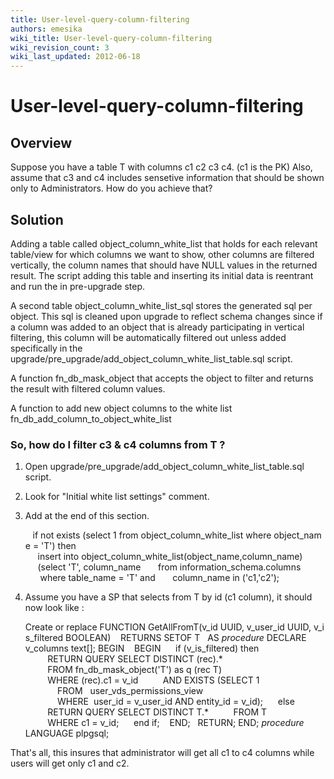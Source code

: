 ```yaml
---
title: User-level-query-column-filtering
authors: emesika
wiki_title: User-level-query-column-filtering
wiki_revision_count: 3
wiki_last_updated: 2012-06-18
---
```


# User-level-query-column-filtering

## Overview

Suppose you have a table T with columns c1 c2 c3 c4. (c1 is the PK)
Also, assume that c3 and c4 includes sensetive information that should be shown only to Administrators. How do you achieve that?

## Solution

Adding a table called object_column_white_list that holds for each relevant table/view for which columns we want to show, other columns are filtered vertically, the column names that should have NULL values in the returned result. The script adding this table and inserting its initial data is reentrant and run the in pre-upgrade step.

A second table object_column_white_list_sql stores the generated sql per object. This sql is cleaned upon upgrade to reflect schema changes since if a column was added to an object that is already participating in vertical filtering, this column will be automatically filtered out unless added specifically in the upgrade/pre_upgrade/add_object_column_white_list_table.sql script.

A function fn_db_mask_object that accepts the object to filter and returns the result with filtered column values.

A function to add new object columns to the white list fn_db_add_column_to_object_white_list

### So, how do I filter c3 & c4 columns from T ?

1) Open upgrade/pre_upgrade/add_object_column_white_list_table.sql script.
2) Look for "Initial white list settings" comment.
3) Add at the end of this section.

         if not exists (select 1 from object_column_white_list where object_name = 'T') then
           insert into object_column_white_list(object_name,column_name)
           (select 'T', column_name
            from information_schema.columns
            where table_name = 'T' and
            column_name in ('c1,'c2');

4) Assume you have a SP that selects from T by id (c1 column), it should now look like :

      Create or replace FUNCTION GetAllFromT(v_id UUID, v_user_id UUID, v_is_filtered BOOLEAN)   
      RETURNS SETOF T
        AS $procedure$
      DECLARE
      v_columns text[];
      BEGIN
         BEGIN
           if (v_is_filtered) then
               RETURN QUERY SELECT DISTINCT (rec).*
               FROM fn_db_mask_object('T') as q (rec T)
               WHERE (rec).c1 = v_id
               AND EXISTS (SELECT 1
                   FROM   user_vds_permissions_view
                   WHERE  user_id = v_user_id AND entity_id = v_id);
           else
               RETURN QUERY SELECT DISTINCT T.*
               FROM T
               WHERE c1 = v_id;
           end if;
         END;
        RETURN;
      END; $procedure$
      LANGUAGE plpgsql;

That's all, this insures that administrator will get all c1 to c4 columns while users will get only c1 and c2.
